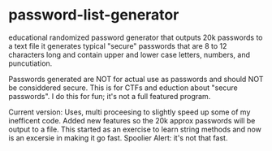 # password-list-generator
educational randomized password generator that outputs 20k passwords to a text file
it generates typical "secure" passwords that are 8 to 12 characters long and contain
upper and lower case letters, numbers, and puncutiation. 

Passwords generated are NOT for actual use as passwords and should NOT be considdered secure. 
This is for CTFs and eduction about "secure passwords". 
I do this for fun; it's not a full featured program.

Current version:
Uses, multi proceesing to slightly speed up some of my inefficent code.
Added new features so the 20k approx passwords will be output to a file.
This started as an exercise to learn string methods and now is an excersie in making it go fast.
Spoolier Alert: it's not that fast. 
